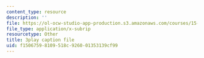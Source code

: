 ```yaml
---
content_type: resource
description: ''
file: https://ol-ocw-studio-app-production.s3.amazonaws.com/courses/15-s12-blockchain-and-money-fall-2018/f15067598109518c926001353139cf99_CJCKTixMb70.vtt
file_type: application/x-subrip
resourcetype: Other
title: 3play caption file
uid: f1506759-8109-518c-9260-01353139cf99
---
```

